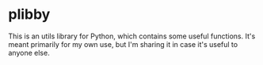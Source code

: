 # plibby

This is an utils library for Python, which contains some useful functions. It's meant primarily
for my own use, but I'm sharing it in case it's useful to anyone else.
